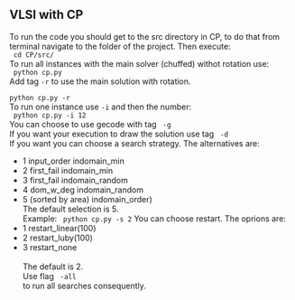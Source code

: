 ## VLSI with CP
To run the code you should get to the src directory in CP, to do that from terminal navigate to the folder of the project. Then execute:<br>
<code> cd CP/src/ </code> <br>
To run all instances with the main solver (chuffed) withot rotation use: <br>
<code> python cp.py </code> <br>
Add tag <code>-r</code> to use the main solution with rotation.  <br>
<code> python cp.py -r</code><br>
To run one instance use <code>-i</code> and then the number:<br>
<code> python cp.py -i 12</code><br>
You can choose to use gecode with tag <code> -g </code><br>
If you want your execution to draw the solution use tag <code> -d</code><br>
If you want you can choose a search strategy. The alternatives are: <br>
* 1 input\_order indomain\_min
* 2 first\_fail indomain\_min
* 3 first\_fail indomain\_random 
* 4 dom\_w\_deg indomain\_random
* 5 (sorted by area) indomain\_order) <br>
The default selection is 5.<br>
Example:
<code> python cp.py -s 2</code>
You can choose restart. The oprions are:
* 1 restart_linear(100)
* 2 restart_luby(100)
* 3 restart_none <br><br>
The default is 2.<br>
Use flag <code> -all </code> to run all searches consequently.

